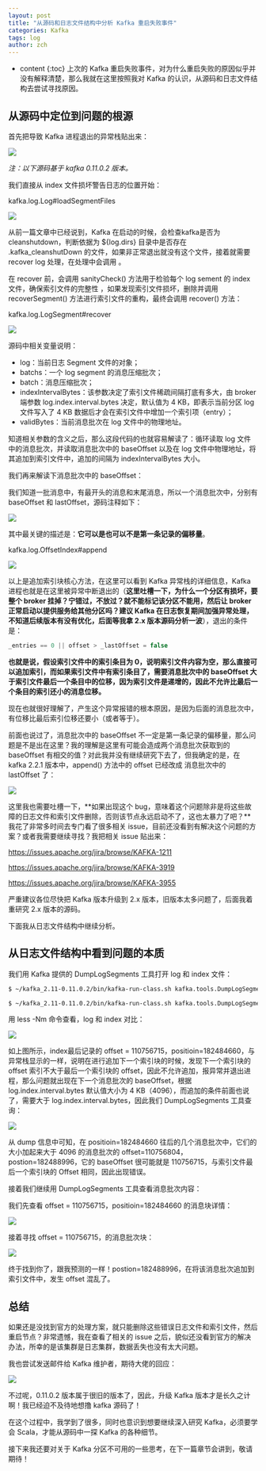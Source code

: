 ```yaml
---
layout: post
title: "从源码和日志文件结构中分析 Kafka 重启失败事件"
categories: Kafka
tags: log
author: zch
---
```


* content
{:toc}
上次的 Kafka 重启失败事件，对为什么重启失败的原因似乎并没有解释清楚，那么我就在这里按照我对 Kafka 的认识，从源码和日志文件结构去尝试寻找原因。







## 从源码中定位到问题的根源

首先把导致 Kafka 进程退出的异常栈贴出来：

![](https://gitee.com/objcoding/md-picture/raw/master/img/20200312212611.png)

*注：以下源码基于 kafka 0.11.0.2 版本。*

我们直接从 index 文件损坏警告日志的位置开始：

kafka.log.Log#loadSegmentFiles

![](https://gitee.com/objcoding/md-picture/raw/master/img/20200313225913.png)

从前一篇文章中已经说到，Kafka 在启动的时候，会检查kafka是否为 cleanshutdown，判断依据为 ${log.dirs} 目录中是否存在 .kafka_cleanshutDown 的文件，如果非正常退出就没有这个文件，接着就需要 recover log 处理，在处理中会调用 。

在 recover 前，会调用 sanityCheck() 方法用于检验每个 log sement 的 index 文件，确保索引文件的完整性 ，如果发现索引文件损坏，删除并调用 recoverSegment() 方法进行索引文件的重构，最终会调用 recover() 方法：

kafka.log.LogSegment#recover

![](https://gitee.com/objcoding/md-picture/raw/master/img/20200314140801.png)

源码中相关变量说明：

- log：当前日志 Segment 文件的对象；
- batchs：一个 log segment 的消息压缩批次；
- batch：消息压缩批次；
- indexIntervalBytes：该参数决定了索引文件稀疏间隔打底有多大，由 broker 端参数 log.index.interval.bytes 决定，默认值为 4 KB，即表示当前分区 log 文件写入了 4 KB 数据后才会在索引文件中增加一个索引项（entry）；
- validBytes：当前消息批次在 log 文件中的物理地址。

知道相关参数的含义之后，那么这段代码的也就容易解读了：循环读取 log 文件中的消息批次，并读取消息批次中的 baseOffset 以及在 log 文件中物理地址，将其追加到索引文件中，追加的间隔为 indexIntervalBytes 大小。

我们再来解读下消息批次中的 baseOffset：

我们知道一批消息中，有最开头的消息和末尾消息，所以一个消息批次中，分别有 baseOffset 和 lastOffset，源码注释如下：

![](https://gitee.com/objcoding/md-picture/raw/master/img/20200314142502.png)

其中最关键的描述是：**它可以是也可以不是第一条记录的偏移量**。

kafka.log.OffsetIndex#append

![](https://gitee.com/objcoding/md-picture/raw/master/img/20200313230353.png)

以上是追加索引块核心方法，在这里可以看到 Kafka 异常栈的详细信息，Kafka 进程也就是在这里被异常中断退出的（**这里吐槽一下，为什么一个分区有损坏，要整个 broker 挂掉？宁错过，不放过？就不能标记该分区不能用，然后让 broker 正常启动以提供服务给其他分区吗？建议 Kafka 在日志恢复期间加强异常处理，不知道后续版本有没有优化，后面等我拿 2.x 版本源码分析一波**），退出的条件是：

```scala
_entries == 0 || offset > _lastOffset = false
```

**也就是说，假设索引文件中的索引条目为 0，说明索引文件内容为空，那么直接可以追加索引，而如果索引文件中有索引条目了，需要消息批次中的 baseOffset 大于索引文件最后一个条目中的位移，因为索引文件是递增的，因此不允许比最后一个条目的索引还小的消息位移。**

现在也就很好理解了，产生这个异常报错的根本原因，是因为后面的消息批次中，有位移比最后索引位移还要小（或者等于）。

前面也说过了，消息批次中的 baseOffset 不一定是第一条记录的偏移量，那么问题是不是出在这里？我的理解是这里有可能会造成两个消息批次获取到的 baseOffset 有相交的值？对此我并没有继续研究下去了，但我确定的是，在 kafka 2.2.1 版本中，append() 方法中的 offset 已经改成 消息批次中的 lastOffset 了：

![](https://gitee.com/objcoding/md-picture/raw/master/img/20200314153516.png)

这里我也需要吐槽一下，**如果出现这个 bug，意味着这个问题除非是将这些故障的日志文件和索引文件删除，否则该节点永远启动不了，这也太暴力了吧？**我花了非常多时间去专门看了很多相关 issue，目前还没看到有解决这个问题的方案？或者我需要继续寻找？我把相关 issue 贴出来：

https://issues.apache.org/jira/browse/KAFKA-1211

https://issues.apache.org/jira/browse/KAFKA-3919

https://issues.apache.org/jira/browse/KAFKA-3955

严重建议各位尽快把 Kafka 版本升级到 2.x 版本，旧版本太多问题了，后面我着重研究 2.x 版本的源码。

下面我从日志文件结构中继续分析。



## 从日志文件结构中看到问题的本质

我们用 Kafka 提供的 DumpLogSegments 工具打开 log 和 index 文件：

```bash
$ ~/kafka_2.11-0.11.0.2/bin/kafka-run-class.sh kafka.tools.DumpLogSegments --files /dfs5/kafka/data/secLog-2/00000000000110325000.log > secLog.log

$ ~/kafka_2.11-0.11.0.2/bin/kafka-run-class.sh kafka.tools.DumpLogSegments --files /dfs5/kafka/data/secLog-2/00000000000110325000.index > secLog-index.log
```

用 less -Nm 命令查看，log  和 index 对比：

![](https://gitee.com/objcoding/md-picture/raw/master/img/20200314125904.png)

如上图所示，index最后记录的 offset = 110756715，positioin=182484660，与异常栈显示的一样，说明在进行追加下一个索引块的时候，发现下一个索引块的 offset 索引不大于最后一个索引块的 offset，因此不允许追加，报异常并退出进程，那么问题就出现在下一个消息批次的 baseOffset，根据 log.index.interval.bytes 默认值大小为 4 KB（4096），而追加的条件前面也说了，需要大于 log.index.interval.bytes，因此我们 DumpLogSegments 工具查询：

![](https://gitee.com/objcoding/md-picture/raw/master/img/20200314150938.png)

从 dump 信息中可知，在 positioin=182484660 往后的几个消息批次中，它们的大小加起来大于 4096 的消息批次的 offset=110756804，postion=182488996，它的 baseOffset 很可能就是 110756715，与索引文件最后一个索引块的 Offset 相同，因此出现错误。

接着我们继续用 DumpLogSegments 工具查看消息批次内容：

我们先查看 offset = 110756715，positioin=182484660 的消息块详情：

![](https://gitee.com/objcoding/md-picture/raw/master/img/20200314162521.png)



接着寻找 offset = 110756715，的消息批次块：

![](https://gitee.com/objcoding/md-picture/raw/master/img/20200314163312.png)

终于找到你了，跟我预测的一样！postion=182488996，在将该消息批次追加到索引文件中，发生 offset 混乱了。



## 总结

如果还是没找到官方的处理方案，就只能删除这些错误日志文件和索引文件，然后重启节点？非常遗憾，我在查看了相关的 issue 之后，貌似还没看到官方的解决办法，所幸的是该集群是日志集群，数据丢失也没有太大问题。

我也尝试发送邮件给 Kafka 维护者，期待大佬的回应：

![](https://gitee.com/objcoding/md-picture/raw/master/img/20200314164458.png)

不过呢，0.11.0.2 版本属于很旧的版本了，因此，升级 Kafka 版本才是长久之计啊！我已经迫不及待地想撸 kafka 源码了！

在这个过程中，我学到了很多，同时也意识到想要继续深入研究 Kafka，必须要学会 Scala，才能从源码中一探 Kafka 的各种细节。

接下来我还要对关于 Kafka 分区不可用的一些思考，在下一篇章节会讲到，敬请期待！